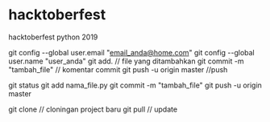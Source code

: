 # hacktoberfest
hacktoberfest python 2019

git config --global user.email "email_anda@home.com"
git config --global user.name "user_anda"
git add. // file yang ditambahkan
git commit -m "tambah_file" // komentar commit
git push -u origin master //push

git status
git add nama_file.py
git commit -m "tambah_file"
git push -u origin master

git clone // cloningan project baru
git pull // update
